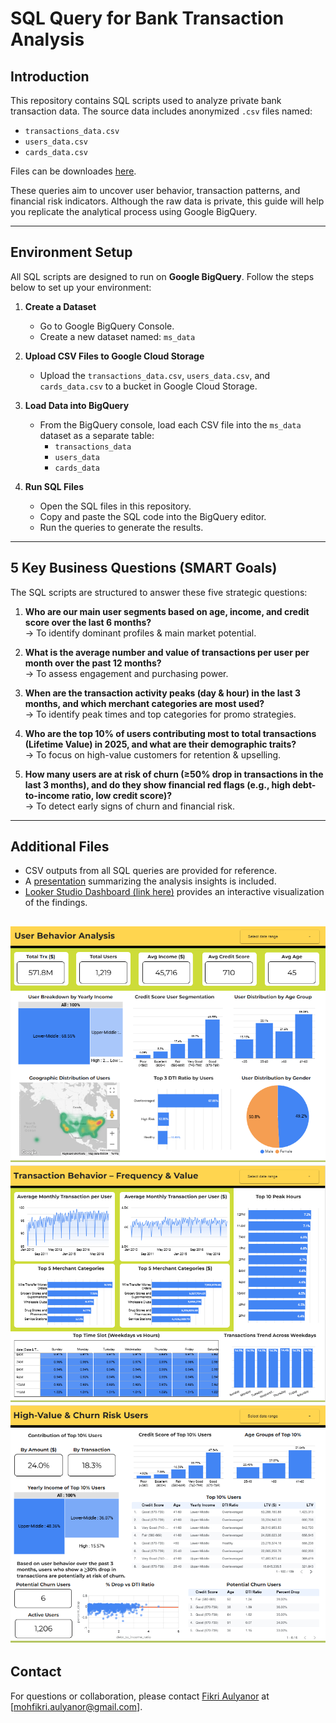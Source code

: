 # SQL Query for Bank Transaction Analysis

## Introduction

This repository contains SQL scripts used to analyze private bank transaction data. The source data includes anonymized `.csv` files named:

- `transactions_data.csv`
- `users_data.csv`
- `cards_data.csv`

Files can be downloades [here](https://drive.google.com/drive/folders/14U87BRaPXvv-l9E7dysGqY0VjVv4lxKP?usp=drive_link).

These queries aim to uncover user behavior, transaction patterns, and financial risk indicators. Although the raw data is private, this guide will help you replicate the analytical process using Google BigQuery.

---

## Environment Setup

All SQL scripts are designed to run on **Google BigQuery**. Follow the steps below to set up your environment:

1. **Create a Dataset**
   - Go to Google BigQuery Console.
   - Create a new dataset named: `ms_data`

2. **Upload CSV Files to Google Cloud Storage**
   - Upload the `transactions_data.csv`, `users_data.csv`, and `cards_data.csv` to a bucket in Google Cloud Storage.

3. **Load Data into BigQuery**
   - From the BigQuery console, load each CSV file into the `ms_data` dataset as a separate table:
     - `transactions_data`
     - `users_data`
     - `cards_data`

4. **Run SQL Files**
   - Open the SQL files in this repository.
   - Copy and paste the SQL code into the BigQuery editor.
   - Run the queries to generate the results.

---

## 5 Key Business Questions (SMART Goals)

The SQL scripts are structured to answer these five strategic questions:

1. **Who are our main user segments based on age, income, and credit score over the last 6 months?**  
   → To identify dominant profiles & main market potential.

2. **What is the average number and value of transactions per user per month over the past 12 months?**  
   → To assess engagement and purchasing power.

3. **When are the transaction activity peaks (day & hour) in the last 3 months, and which merchant categories are most used?**  
   → To identify peak times and top categories for promo strategies.

4. **Who are the top 10% of users contributing most to total transactions (Lifetime Value) in 2025, and what are their demographic traits?**  
   → To focus on high-value customers for retention & upselling.

5. **How many users are at risk of churn (≥50% drop in transactions in the last 3 months), and do they show financial red flags (e.g., high debt-to-income ratio, low credit score)?**  
   → To detect early signs of churn and financial risk.

---

## Additional Files

- CSV outputs from all SQL queries are provided for reference.
- A [presentation](User%20Behavior%20Analysis%20-%20MS%20-%20DCA.pdf) summarizing the analysis insights is included.
- [Looker Studio Dashboard (link here)](https://lookerstudio.google.com/reporting/bca5c165-f8a9-45fd-843c-14f97d040445) provides an interactive visualization of the findings.

![alt text](image.png)
![alt text](image-1.png)
![alt text](image-2.png)
---

## Contact

For questions or collaboration, please contact [Fikri Aulyanor](mohfikri.aulyanor@gmail.com) at [mohfikri.aulyanor@gmail.com].

